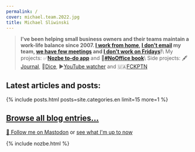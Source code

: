 ```yaml
---
permalink: /
cover: michael.team.2022.jpg
title: Michael Sliwinski
---
```


> **I've been helping small business owners and their teams maintain a work-life balance since 2007. [I work from home](/nooffice-best/), [I don't email](/emailban/) my team, [we have few meetings](/mobiconfvideo/) and [I don't work on Fridays](/tgif/)!**\\
> My projects: ✅**[Nozbe to-do app](/nozbe/)** and 📖**[#NoOffice book](/nooffice/)**\\
> Side projects: 🖋[Journal](/journal/), 🎲[Dice](/dice/), ▶️[YouTube watcher](/yt/) and 🇺🇦[FCKPTN](/fckptn/)

## Latest articles and posts:

{% include posts.html posts=site.categories.en limit=15 more=1 %}

## [Browse all blog entries…](/archive/)

<a rel="me" href="https://social.nozbe.com/@michael">🐘 Follow me on Mastodon</a>
or [see what I'm up to now](/now/)

{% include nozbe.html %}